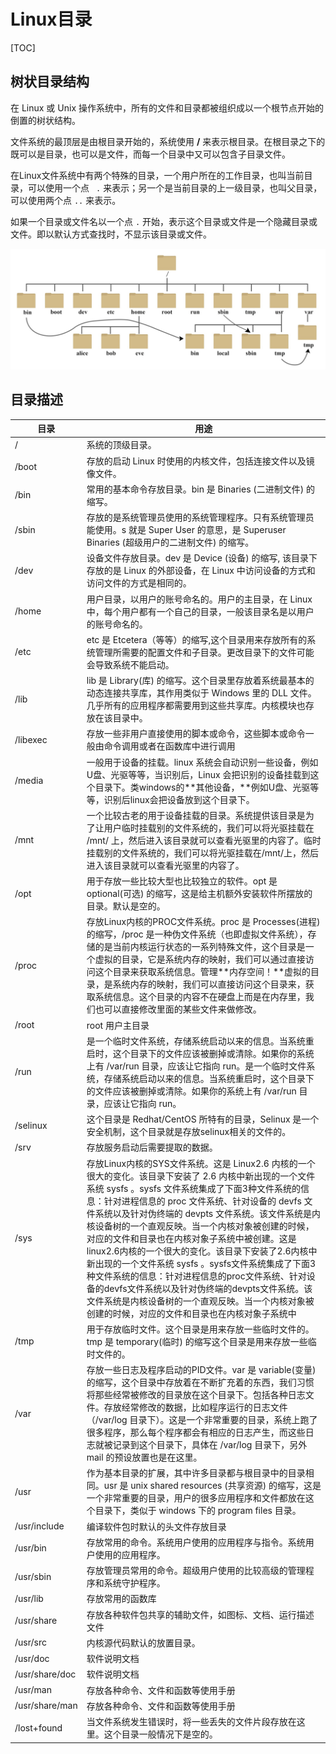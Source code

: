 # Linux目录

[TOC]

## 树状目录结构

在 Linux 或 Unix 操作系统中，所有的文件和目录都被组织成以一个根节点开始的倒置的树状结构。

文件系统的最顶层是由根目录开始的，系统使用 **/** 来表示根目录。在根目录之下的既可以是目录，也可以是文件，而每一个目录中又可以包含子目录文件。

在Linux文件系统中有两个特殊的目录，一个用户所在的工作目录，也叫当前目录，可以使用一个点 ` .` 来表示；另一个是当前目录的上一级目录，也叫父目录，可以使用两个点 `..`  来表示。

如果一个目录或文件名以一个点 `.`  开始，表示这个目录或文件是一个隐藏目录或文件。即以默认方式查找时，不显示该目录或文件。

![](../../Image/l/i/linux_dir.jpg)

## 目录描述

| 目录 | 用途 |
|--|--|
| / | 系统的顶级目录。 |
| /boot | 存放的启动 Linux 时使用的内核文件，包括连接文件以及镜像文件。 |
| /bin | 常用的基本命令存放目录。bin 是 Binaries (二进制文件) 的缩写。 |
| /sbin | 存放的是系统管理员使用的系统管理程序。只有系统管理员能使用。s 就是 Super User 的意思，是 Superuser Binaries (超级用户的二进制文件) 的缩写。 |
| /dev | 设备文件存放目录。dev 是 Device (设备) 的缩写, 该目录下存放的是 Linux 的外部设备，在 Linux 中访问设备的方式和访问文件的方式是相同的。 |
| /home | 用户目录，以用户的账号命名的。用户的主目录，在 Linux 中，每个用户都有一个自己的目录，一般该目录名是以用户的账号命名的。 |
| /etc | etc 是 Etcetera（等等）的缩写,这个目录用来存放所有的系统管理所需要的配置文件和子目录。更改目录下的文件可能会导致系统不能启动。 |
| /lib | lib 是 Library(库) 的缩写。这个目录里存放着系统最基本的动态连接共享库，其作用类似于 Windows 里的 DLL 文件。几乎所有的应用程序都需要用到这些共享库。内核模块也存放在该目录中。 |
| /libexec | 存放一些非用户直接使用的脚本或命令，这些脚本或命令一般由命令调用或者在函数库中进行调用 |
| /media | 一般用于设备的挂载。linux 系统会自动识别一些设备，例如U盘、光驱等等，当识别后，Linux 会把识别的设备挂载到这个目录下。类windows的**其他设备，**例如U盘、光驱等等，识别后linux会把设备放到这个目录下。 |
| /mnt | 一个比较古老的用于设备挂载的目录。系统提供该目录是为了让用户临时挂载别的文件系统的，我们可以将光驱挂载在 /mnt/ 上，然后进入该目录就可以查看光驱里的内容了。临时挂载别的文件系统的，我们可以将光驱挂载在/mnt/上，然后进入该目录就可以查看光驱里的内容了。 |
| /opt | 用于存放一些比较大型也比较独立的软件。opt 是 optional(可选) 的缩写，这是给主机额外安装软件所摆放的目录。默认是空的。 |
| /proc | 存放Linux内核的PROC文件系统。proc 是 Processes(进程) 的缩写，/proc 是一种伪文件系统（也即虚拟文件系统），存储的是当前内核运行状态的一系列特殊文件，这个目录是一个虚拟的目录，它是系统内存的映射，我们可以通过直接访问这个目录来获取系统信息。管理**内存空间！**虚拟的目录，是系统内存的映射，我们可以直接访问这个目录来，获取系统信息。这个目录的内容不在硬盘上而是在内存里，我们也可以直接修改里面的某些文件来做修改。 |
| /root | root 用户主目录 |
| /run | 是一个临时文件系统，存储系统启动以来的信息。当系统重启时，这个目录下的文件应该被删掉或清除。如果你的系统上有 /var/run 目录，应该让它指向 run。是一个临时文件系统，存储系统启动以来的信息。当系统重启时，这个目录下的文件应该被删掉或清除。如果你的系统上有 /var/run 目录，应该让它指向 run。 |
| /selinux | 这个目录是 Redhat/CentOS 所特有的目录，Selinux 是一个安全机制，这个目录就是存放selinux相关的文件的。 |
| /srv | 存放服务启动后需要提取的数据。                               |
| /sys | 存放Linux内核的SYS文件系统。这是 Linux2.6 内核的一个很大的变化。该目录下安装了 2.6 内核中新出现的一个文件系统 sysfs 。sysfs 文件系统集成了下面3种文件系统的信息：针对进程信息的 proc 文件系统、针对设备的 devfs 文件系统以及针对伪终端的 devpts 文件系统。该文件系统是内核设备树的一个直观反映。当一个内核对象被创建的时候，对应的文件和目录也在内核对象子系统中被创建。这是linux2.6内核的一个很大的变化。该目录下安装了2.6内核中新出现的一个文件系统 sysfs 。sysfs文件系统集成了下面3种文件系统的信息：针对进程信息的proc文件系统、针对设备的devfs文件系统以及针对伪终端的devpts文件系统。该文件系统是内核设备树的一个直观反映。当一个内核对象被创建的时候，对应的文件和目录也在内核对象子系统中 |
| /tmp | 用于存放临时文件。这个目录是用来存放一些临时文件的。tmp 是 temporary(临时) 的缩写这个目录是用来存放一些临时文件的。 |
| /var | 存放一些日志及程序启动的PID文件。var 是 variable(变量) 的缩写，这个目录中存放着在不断扩充着的东西，我们习惯将那些经常被修改的目录放在这个目录下。包括各种日志文件。存放经常修改的数据，比如程序运行的日志文件（/var/log 目录下）。这是一个非常重要的目录，系统上跑了很多程序，那么每个程序都会有相应的日志产生，而这些日志就被记录到这个目录下，具体在 /var/log 目录下，另外 mail 的预设放置也是在这里。 |
| /usr | 作为基本目录的扩展，其中许多目录都与根目录中的目录相同。usr 是 unix shared resources (共享资源) 的缩写，这是一个非常重要的目录，用户的很多应用程序和文件都放在这个目录下，类似于 windows 下的 program files 目录。 |
| /usr/include | 编译软件包时默认的头文件存放目录 |
| /usr/bin | 存放常用的命令。系统用户使用的应用程序与指令。系统用户使用的应用程序。 |
| /usr/sbin | 存放管理员常用的命令。超级用户使用的比较高级的管理程序和系统守护程序。 |
| /usr/lib | 存放常用的函数库 |
| /usr/share | 存放各种软件包共享的辅助文件，如图标、文档、运行描述文件 |
| /usr/src | 内核源代码默认的放置目录。 |
| /usr/doc | 软件说明文档 |
| /usr/share/doc | 软件说明文档 |
| /usr/man | 存放各种命令、文件和函数等使用手册 |
| /usr/share/man | 存放各种命令、文件和函数等使用手册 |
| /lost+found | 当文件系统发生错误时，将一些丢失的文件片段存放在这里。这个目录一般情况下是空的。 |









